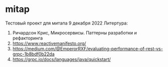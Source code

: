 # mitap
Тестовый проект для митапа 9 декабря 2022
Литертура:
1) Ричардсон Крис, Микросервисы. Паттерны разработки и рефакторинга
2) https://www.reactivemanifesto.org/
3) https://medium.com/@EmperorRXF/evaluating-performance-of-rest-vs-grpc-1b8bdf0b22da
4) https://grpc.io/docs/languages/java/quickstart/
